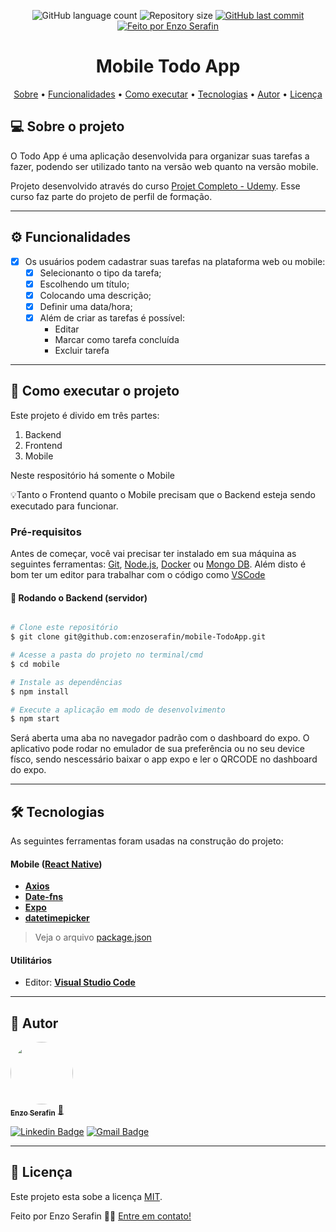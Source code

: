 <p align="center">
  <img alt="GitHub language count" src="https://img.shields.io/github/languages/count/enzoserafin/mobile-TodoApp?color=%2304D361">

  <img alt="Repository size" src="https://img.shields.io/github/repo-size/enzoserafin/mobile-TodoApp">

  <a href="https://github.com/enzoserafin/mobile-TodoApp/commits/master">
    <img alt="GitHub last commit" src="https://img.shields.io/github/last-commit/enzoserafin/mobile-TodoApp">
  </a>

  <a href="https://github.com/enzoserafin">
    <img alt="Feito por Enzo Serafin" src="https://img.shields.io/badge/feito%20por-Enzo Serafin-%237519C1">
  </a>
</p>

<h1 align="center">
    Mobile Todo App
</h1>

<p align="center">
 <a href="#-sobre-o-projeto">Sobre</a> •
 <a href="#-funcionalidades">Funcionalidades</a> •
 <a href="#-como-executar-o-projeto">Como executar</a> •
 <a href="#-tecnologias">Tecnologias</a> •
 <a href="#-autor">Autor</a> •
 <a href="#user-content--licença">Licença</a>
</p>


## 💻 Sobre o projeto

O Todo App é uma aplicação desenvolvida para organizar suas tarefas a fazer, podendo ser utilizado tanto na versão web quanto na versão mobile.


Projeto desenvolvido através do curso [Projet Completo - Udemy](https://www.udemy.com/course/projeto-completo-xd-nodejs-mongodb-react-native-e-react/).
Esse curso faz parte do projeto de perfil de formação.

---

## ⚙️ Funcionalidades

- [x] Os usuários podem cadastrar suas tarefas na plataforma web ou mobile:
  - [x] Selecionanto o tipo da tarefa;
  - [x] Escolhendo um título;
  - [x] Colocando uma descrição;
  - [x] Definir uma data/hora;
  - [x] Além de criar as tarefas é possível:
    - Editar
    - Marcar como tarefa concluída
    - Excluir tarefa

---

## 🚀 Como executar o projeto

Este projeto é divido em três partes:
1. Backend
2. Frontend
3. Mobile

Neste respositório há somente o Mobile

💡Tanto o Frontend quanto o Mobile precisam que o Backend esteja sendo executado para funcionar.

### Pré-requisitos

Antes de começar, você vai precisar ter instalado em sua máquina as seguintes ferramentas:
[Git](https://git-scm.com), [Node.js](https://nodejs.org/en/), [Docker](https://www.docker.com/) ou [Mongo DB](https://www.mongodb.com/try/download/community).
Além disto é bom ter um editor para trabalhar com o código como [VSCode](https://code.visualstudio.com/)

#### 🎲 Rodando o Backend (servidor)

```bash

# Clone este repositório
$ git clone git@github.com:enzoserafin/mobile-TodoApp.git

# Acesse a pasta do projeto no terminal/cmd
$ cd mobile

# Instale as dependências
$ npm install

# Execute a aplicação em modo de desenvolvimento
$ npm start

```
Será aberta uma aba no navegador padrão com o dashboard do expo. 
O aplicativo pode rodar no emulador de sua preferência ou no seu device físco, sendo nescessário baixar o app expo e ler o QRCODE no dashboard do expo.

---

## 🛠 Tecnologias

As seguintes ferramentas foram usadas na construção do projeto:

#### **Mobile**  ([React Native](https://reactnative.dev/))

-   **[Axios](https://github.com/axios/axios)**
-   **[Date-fns](https://www.npmjs.com/package/date-fns)**
-   **[Expo](https://expo.io/)**
-   **[datetimepicker](https://github.com/react-native-datetimepicker/datetimepicker)**

> Veja o arquivo  [package.json](https://github.com/enzoserafin/mobile-TodoApp/blob/main/package.json)

#### [](https://github.com/enzoserafin/mobile-TodoApp)**Utilitários**

-   Editor:  **[Visual Studio Code](https://code.visualstudio.com/)**

---

## 🦸 Autor

<a href="https://github.com/enzoserafin">
 <img style="border-radius: 50%;" src="https://avatars.githubusercontent.com/u/60652221?v=4" width="100px;" alt=""/>
 <br />
 <sub><b>Enzo Serafin</b></sub></a> <a href="https://github.com/enzoserafin" title="Rocketseat">🚀</a>
 <br />

[![Linkedin Badge](https://img.shields.io/badge/-Enzo-blue?style=flat-square&logo=Linkedin&logoColor=white&link=https://www.linkedin.com/in/enzo-serafin-6b3401143/)](https://www.linkedin.com/in/enzo-serafin-6b3401143/)
[![Gmail Badge](https://img.shields.io/badge/-enzoserafin@gmail.com-c14438?style=flat-square&logo=Gmail&logoColor=white&link=mailto:enzoserafin@gmail.com)](mailto:enzoserafin@gmail.com)

---

## 📝 Licença

Este projeto esta sobe a licença [MIT](./LICENSE).

Feito por Enzo Serafin 👋🏽 [Entre em contato!](https://www.linkedin.com/in/enzo-serafin-6b3401143/)
